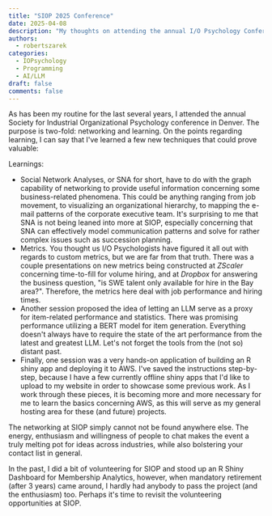 ```yaml
---
title: "SIOP 2025 Conference"
date: 2025-04-08
description: "My thoughts on attending the annual I/O Psychology Conference in Denver."
authors:
  - robertszarek
categories:
  - IOPsychology
  - Programming
  - AI/LLM
draft: false
comments: false
---
```


As has been my routine for the last several years, I attended the annual Society for Industrial Organizational Psychology conference in Denver. The purpose is two-fold: networking and learning. On the points regarding learning, I can say that I've learned a few new techniques that could prove valuable:

Learnings:
 
 - Social Network Analyses, or SNA for short, have to do with the graph capability of networking to provide useful information concerning some business-related phenomena. This could be anything ranging from job movement, to visualizing an organizational hierarchy, to mapping the e-mail patterns of the corporate executive team. It's surprising to me that SNA is not being leaned into more at SIOP, especially concerning that SNA can effectively model communication patterns and solve for rather complex issues such as succession planning.
 - Metrics. You thought us I/O Psychologists have figured it all out with regards to custom metrics, but we are far from that truth. There was a couple presentations on new metrics being constructed at *ZScaler* concerning time-to-fill for volume hiring, and at *Dropbox* for answering the business question, "is SWE talent only available for hire in the Bay area?". Therefore, the metrics here deal with job performance and hiring times.
 - Another session proposed the idea of letting an LLM serve as a proxy for item-related performance and statistics. There was promising performance utilizing a BERT model for item generation. Everything doesn't always have to require the state of the art performance from the latest and greatest LLM. Let's not forget the tools from the (not so) distant past.
 - Finally, one session was a very hands-on application of building an R shiny app and deploying it to AWS. I've saved the instructions step-by-step, because I have a few currently offline shiny apps that I'd like to upload to my website in order to showcase some previous work. As I work through these pieces, it is becoming more and more necessary for me to learn the basics concerning AWS, as this will serve as my general hosting area for these (and future) projects.

The networking at SIOP simply cannot not be found anywhere else. The energy, enthusiasm and willingness of people to chat makes the event a truly melting pot for ideas across industries, while also bolstering your contact list in general. 

In the past, I did a bit of volunteering for SIOP and stood up an R Shiny Dashboard for Membership Analytics, however, when mandatory retirement (after 3 years) came around, I hardly had anybody to pass the project (and the enthusiasm) too. Perhaps it's time to revisit the volunteering opportunities at SIOP.